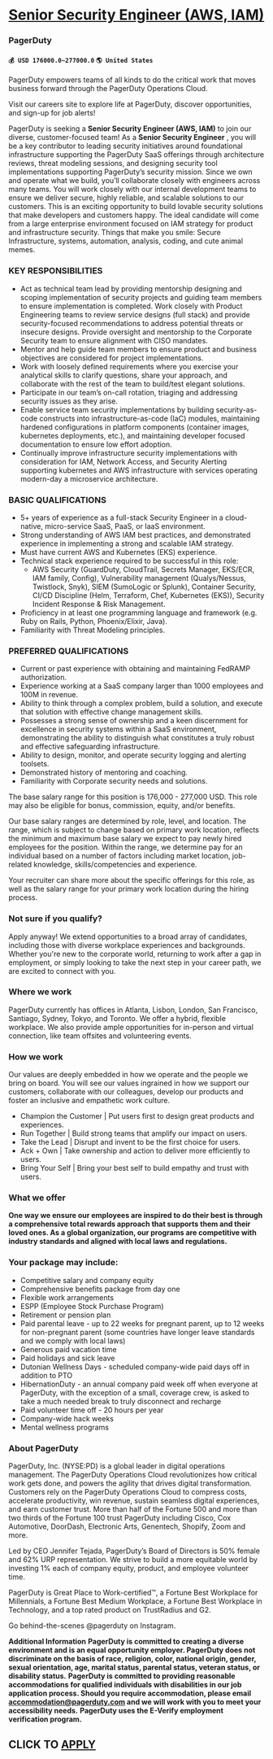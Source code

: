 # [Senior Security Engineer (AWS, IAM)](https://www.remotewlb.com/apply/senior-security-engineer-aws-iam-89923)  
### PagerDuty  
#### `💰 USD 176000.0~277000.0` `🌎 United States`  

PagerDuty empowers teams of all kinds to do the critical work that moves business forward through the PagerDuty Operations Cloud.

Visit our careers site to explore life at PagerDuty, discover opportunities, and sign-up for job alerts!

PagerDuty is seeking a **Senior Security Engineer (AWS, IAM)** to join our diverse, customer-focused team! As a **Senior Security Engineer** , you will be a key contributor to leading security initiatives around foundational infrastructure supporting the PagerDuty SaaS offerings through architecture reviews, threat modeling sessions, and designing security tool implementations supporting PagerDuty’s security mission. Since we own and operate what we build, you’ll collaborate closely with engineers across many teams. You will work closely with our internal development teams to ensure we deliver secure, highly reliable, and scalable solutions to our customers. This is an exciting opportunity to build lovable security solutions that make developers and customers happy. The ideal candidate will come from a large enterprise environment focused on IAM strategy for product and infrastructure security. Things that make you smile: Secure Infrastructure, systems, automation, analysis, coding,
and cute animal memes.

### KEY RESPONSIBILITIES

  * Act as technical team lead by providing mentorship designing and scoping implementation of security projects and guiding team members to ensure implementation is completed. Work closely with Product Engineering teams to review service designs (full stack) and provide security-focused recommendations to address potential threats or insecure designs. Provide oversight and mentorship to the Corporate Security team to ensure alignment with CISO mandates.
  * Mentor and help guide team members to ensure product and business objectives are considered for project implementations.
  * Work with loosely defined requirements where you exercise your analytical skills to clarify questions, share your approach, and collaborate with the rest of the team to build/test elegant solutions.
  * Participate in our team’s on-call rotation, triaging and addressing security issues as they arise.
  * Enable service team security implementations by building security-as-code constructs into infrastructure-as-code (IaC) modules, maintaining hardened configurations in platform components (container images, kubernetes deployments, etc.), and maintaining developer focused documentation to ensure low effort adoption.
  * Continually improve infrastructure security implementations with consideration for IAM, Network Access, and Security Alerting supporting kubernetes and AWS infrastructure with services operating modern-day a microservice architecture.

### BASIC QUALIFICATIONS

  * 5+ years of experience as a full-stack Security Engineer in a cloud-native, micro-service SaaS, PaaS, or IaaS environment.
  * Strong understanding of AWS IAM best practices, and demonstrated experience in implementing a strong and scalable IAM strategy.
  * Must have current AWS and Kubernetes (EKS) experience. 
  * Technical stack experience required to be successful in this role:
    * AWS Security (GuardDuty, CloudTrail, Secrets Manager, EKS/ECR, IAM family, Config), Vulnerability management (Qualys/Nessus, Twistlock, Snyk), SIEM (SumoLogic or Splunk), Container Security, CI/CD Discipline (Helm, Terraform, Chef, Kubernetes (EKS)), Security Incident Response & Risk Management. 
  * Proficiency in at least one programming language and framework (e.g. Ruby on Rails, Python, Phoenix/Elixir, Java). 
  * Familiarity with Threat Modeling principles.

### PREFERRED QUALIFICATIONS

  * Current or past experience with obtaining and maintaining FedRAMP authorization. 
  * Experience working at a SaaS company larger than 1000 employees and 100M in revenue. 
  * Ability to think through a complex problem, build a solution, and execute that solution with effective change management skills. 
  * Possesses a strong sense of ownership and a keen discernment for excellence in security systems within a SaaS environment, demonstrating the ability to distinguish what constitutes a truly robust and effective safeguarding infrastructure.
  * Ability to design, monitor, and operate security logging and alerting toolsets.
  * Demonstrated history of mentoring and coaching.
  * Familiarity with Corporate security needs and solutions. 

The base salary range for this position is 176,000 - 277,000 USD. This role may also be eligible for bonus, commission, equity, and/or benefits.

Our base salary ranges are determined by role, level, and location. The range, which is subject to change based on primary work location, reflects the minimum and maximum base salary we expect to pay newly hired employees for the position. Within the range, we determine pay for an individual based on a number of factors including market location, job-related knowledge, skills/competencies and experience.

Your recruiter can share more about the specific offerings for this role, as well as the salary range for your primary work location during the hiring process.

### Not sure if you qualify?

Apply anyway! We extend opportunities to a broad array of candidates, including those with diverse workplace experiences and backgrounds. Whether you're new to the corporate world, returning to work after a gap in employment, or simply looking to take the next step in your career path, we are excited to connect with you.

### Where we work

PagerDuty currently has offices in Atlanta, Lisbon, London, San Francisco, Santiago, Sydney, Tokyo, and Toronto. We offer a hybrid, flexible workplace. We also provide ample opportunities for in-person and virtual connection, like team offsites and volunteering events.

### How we work

Our values are deeply embedded in how we operate and the people we bring on board. You will see our values ingrained in how we support our customers, collaborate with our colleagues, develop our products and foster an inclusive and empathetic work culture.

  * Champion the Customer | Put users first to design great products and experiences.
  * Run Together | Build strong teams that amplify our impact on users.
  * Take the Lead | Disrupt and invent to be the first choice for users.
  * Ack + Own | Take ownership and action to deliver more efficiently to users. 
  * Bring Your Self | Bring your best self to build empathy and trust with users.

### What we offer

 **One way we ensure our employees are inspired to do their best is through a comprehensive total rewards approach that supports them and their loved ones. As a global organization, our programs are competitive with industry standards and aligned with local laws and regulations.**

### Your package may include:

  * Competitive salary and company equity
  * Comprehensive benefits package from day one
  * Flexible work arrangements
  * ESPP (Employee Stock Purchase Program)
  * Retirement or pension plan
  * Paid parental leave - up to 22 weeks for pregnant parent, up to 12 weeks for non-pregnant parent (some countries have longer leave standards and we comply with local laws)
  * Generous paid vacation time
  * Paid holidays and sick leave
  * Dutonian Wellness Days - scheduled company-wide paid days off in addition to PTO
  * HibernationDuty - an annual company paid week off when everyone at PagerDuty, with the exception of a small, coverage crew, is asked to take a much needed break to truly disconnect and recharge
  * Paid volunteer time off - 20 hours per year
  * Company-wide hack weeks
  * Mental wellness programs

### About PagerDuty

PagerDuty, Inc. (NYSE:PD) is a global leader in digital operations management. The PagerDuty Operations Cloud revolutionizes how critical work gets done, and powers the agility that drives digital transformation. Customers rely on the PagerDuty Operations Cloud to compress costs, accelerate productivity, win revenue, sustain seamless digital experiences, and earn customer trust. More than half of the Fortune 500 and more than two thirds of the Fortune 100 trust PagerDuty including Cisco, Cox Automotive, DoorDash, Electronic Arts, Genentech, Shopify, Zoom and more.

Led by CEO Jennifer Tejada, PagerDuty’s Board of Directors is 50% female and 62% URP representation. We strive to build a more equitable world by investing 1% each of company equity, product, and employee volunteer time.

PagerDuty is Great Place to Work-certified™, a Fortune Best Workplace for Millennials, a Fortune Best Medium Workplace, a Fortune Best Workplace in Technology, and a top rated product on TrustRadius and G2.

Go behind-the-scenes @pagerduty on Instagram.

 **Additional Information** **PagerDuty is committed to creating a diverse environment and is an equal opportunity employer. PagerDuty does not discriminate on the basis of race, religion, color, national origin, gender, sexual orientation, age, marital status, parental status, veteran status, or disability status.** **PagerDuty is committed to providing reasonable accommodations for qualified individuals with disabilities in our job application process. Should you require accommodation, please email accommodation@pagerduty.com and we will work with you to meet your accessibility needs.** **PagerDuty uses the E-Verify employment verification program.**  
## CLICK TO [APPLY](https://www.remotewlb.com/apply/senior-security-engineer-aws-iam-89923)

